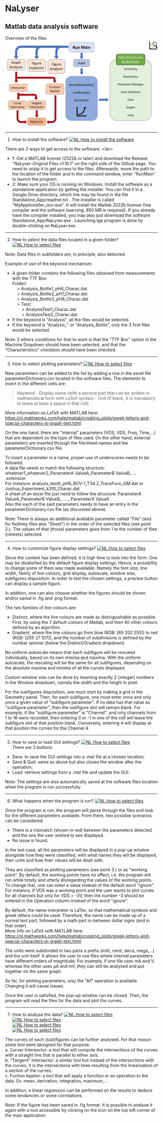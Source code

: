 # NaLyser
Matlab data analysis software
-----------------------------

Overview of the files
![Overview of the files](https://github.com/CT-Dylan/NaLyser/blob/main/NaLyserFiles.jpg?raw=true "Overview of the files")


-----------------------------
1. How to install the software?
[![NL How to install the software](https://img.youtube.com/vi/O62l8tPCZ8I/maxresdefault.jpg)](https://www.youtube.com/embed/O62l8tPCZ8I) </br>

There are 2 ways to get access to the software.  <\br>
- 1: Get a MATLAB license (2022b or later) and download the Release "NaLyser-Original Files v1.10.1" on the right side of the Github page. You need to unzip it to get access to the files. Afterwards, move the path to the location of the folder and in the command window, enter "RunMain" to launch the program. </br>
- 2: Make sure your OS is running on Windows. Install the software as a standalone application by getting the installer. You can find it in a Google Drive directory, which link may be found in the file Standalone_App/readme.txt . The installer is called "MyAppInstaller_mcr.exe". It will install the Matlab 2022b license-free compiler and the software (warning: 850 MB is required). If you already have the compiler installed, you may also just download the software Standalone_App/NaLyser.exe . Launching tge program is done by double-clicking on NaLyser.exe . 

-----------------------------
2. How to select the data files located in a given folder?
[![NL How to select files](https://img.youtube.com/vi/IkyiP1m_GEY/maxresdefault.jpg)](https://www.youtube.com/embed/IkyiP1m_GEY) </br>

Note: Data files in subfolders are, in principle, also detected.

Example of use of the keyword mechanism:
- A given folder contains the following files obtained from measurements with the TTF Box: <br />
Folder/ <br />
 &nbsp; &nbsp; > Analysis_Bottle1_pH6_Charac.dat <br />
 &nbsp; &nbsp; > Analysis_Bottle2_pH7_Charac.dat <br />
 &nbsp; &nbsp; > Analysis_Bottle3_pH8_Charac.dat <br />
 &nbsp; &nbsp; > Test/ <br />
 &nbsp; &nbsp; &nbsp; &nbsp;    > AnalysisTest1_Charac.dat <br />
 &nbsp; &nbsp; &nbsp; &nbsp;    > AnalysisTest2_Charac.dat <br />
- If the keyword is "Analysis", all the files would be selected.
- If the keyword is "Analysis_" or "Analysis_Bottle", only the 3 first files would be selected.

Note: 2 others conditions for that to work is that the "TTF Box" option in the Machine Dropdown should have been selected,
and that the "Characteristics" checkbox should have been checked.

-----------------------------
3. How to select plotting parameters?
[![NL How to select files](https://img.youtube.com/vi/GIp33SmEZpQ/maxresdefault.jpg)](https://www.youtube.com/embed/GIp33SmEZpQ) </br>

New parameters can be added to the list by adding a row in the excel file parameterDictionary.csv located in the software files.
The elements to insert in the different cells are:
> Keyword - Display name (with a second part that can be written in mathematical form with LaTeX syntax) - Unit (if blank, it is mandatory to leave at least a space in that cell) 

More information on LaTeX with MATLAB here:
https://nl.mathworks.com/help/matlab/creating_plots/greek-letters-and-special-characters-in-graph-text.html </br>


On the one hand, there are "internal" parameters (VGS, VDS, Freq, Time,...) that are dependent on the type of files used. On the other hand, external parameters are inserted through the file/sheet names and the parameterDictionary.csv file. 

To insert a parameter in a name, proper use of underscores needs to be followed.<br />
A data file needs to match the following structure: whatever1_whatever2_ParameterA ValueA_ParameterB ValueB_ ... .extension<br />
For instance: analysis_testA_pH6_BGV-1_T34.2_TransFunc_GM.dat or Joshua_Experiment_k310_Charac.dat<br />
A sheet of an excel file just need to follow the structure: ParameterA ValueA_ParameterB ValueB_ ... _ ParameterX ValueX<br />
Also the each of the said parameters needs to have an entry in the parameterDictionary.csv file (as discussed above).<br />

Note: There is always an additional available parameter called "File" (and for Keithley files also "Sheet") in the order of the selected files (see point 2.). The values of that (those) parameters goes from 1 to the number of files (/sheets) selected.

-----------------------------
4. How to customize figure display settings?
[![NL How to select files](https://img.youtube.com/vi/3QvG4RIGcxM/maxresdefault.jpg)](https://www.youtube.com/embed/3QvG4RIGcxM) </br>

Since the content has been defined, it is high time to look into the form. One may be disatisfied by the default figure display settings. Hence, a possibility to change some of them was made available. Namely the font size, line width, family of line colours, grid display, autoscale, window size, subfigures disposition.
In order to test the chosen settings, a preview button can display a sample figure. </br>

In addition, one can also choose whether the figures should be shown and/or saved in .fig and .png format. </br>

The two families of line colours are:
- Distinct, where the line colours are made as distinguishable as possible. First, by using the 7 default colours of Matlab, and then 40 other colours defined by an algorithm.
- Gradient, where the line colours go from blue (RGB: [69 202 255]) to red (RGB: [255 27 107]), and the number of subdivisions is defined by the number spinner (below the Distinct/Gradient dropdown). </br>

No uniform autoscale means that each subfigure will be rescaled individually, based on its own minima and maxima. With the uniform autoscale, the rescaling will be the same for all subfigures, depending on the absolute maxima and minima of all the curves displayed. </br>

Custom window size can be done by inserting exactly 2 (integer) numbers in the Window dropdown, namely the width and the height in pixel. </br>

For the subfigures disposition, one must start by making a grid in the Geometry panel. Then, for each subfigure, one must enter once and only once a given value of "subfigure parameter". If no data has that value as "subfigure parameter", then the subfigure slot will remain blank.
For example, if the "subfigure parameter" is "Channel", and only channels from 1 to 16 were recorded, then entering 0 or -1 in one of the cell will leave the subfigure slot at that position blank. Conversely, entering 4 will display at that position the curves for the Channel 4.

-----------------------------
5. How to save or load GUI settings?
[![NL How to select files](https://img.youtube.com/vi/YMMWcuXi_RQ/maxresdefault.jpg)](https://www.youtube.com/embed/YMMWcuXi_RQ) </br>
There are 3 buttons:
- Save: to save the GUI settings into a .mat file at a chosen location;
- Save & Quit: same as above but also closes the window after the operation;
- Load: retrieve settings from a .mat file and update the GUI.

Note: The settings are also automatically saved at the software files location when the program is run successfully.

-----------------------------
6. What happens when the program is run?
[![NL How to select files](https://img.youtube.com/vi/aOkbowkxJzc/maxresdefault.jpg)](https://www.youtube.com/embed/aOkbowkxJzc) </br>

Once the program is run, the program will parse through the files and look for the different parameters available. From there, two possibie scenarios can be considered:
- There is a mismatch (shown in red) between the parameters detected and the one the user wished to see displayed.
- No issue is found. </br>

In the last case, all the parameters will be displayed in a pop-up window alongside how they were classified, with what names they will be displayed, their units and how their values will be dealt with. </br>

They are classified as plotting parameters (see point 3.) or as "working point". By default, the working points have no effect, i.e. the program will run while totally and utterly disregarding the values of the working points. To change that, one can enter a value instead of the default word "ignore". For instance, if VDS was a working point and the user wants to plot curves for all channels but only for VDS = -3V, then the number -3 should be entered in the Operation column instead of the word "ignore".</br>

By default, the name interpreter is LaTex, so that mathematical symbols and greek letters could be used. Therefore, the name can be made up of a normal text part, followed by a math part in-between dollar signs (and in that order). </br>
More info on LaTeX with MATLAB here: https://nl.mathworks.com/help/matlab/creating_plots/greek-letters-and-special-characters-in-graph-text.html </br>

The units were subdivided in two parts a prefix (milli, centi, deca, mega,...) and the unit itself. It allows the user to use files where internal parameters have different orders of magnitude. For example, if one file uses mA and V, whereas the other uses µA and mV, they can still be analysed and put together on the same graph. </br> 

So far, for plotting parameters, only the "All" operation is available. Changing it will cause issues. </br>

Once the user is satisfied, the pop-up window can be closed. Then, the program will read the files for the data and plot the curves.

-----------------------------
7. How to analyse the data?
[![NL How to select files](https://img.youtube.com/vi/bRsPTepg2Z8/maxresdefault.jpg)](https://www.youtube.com/embed/bRsPTepg2Z8) </br>
[![NL How to select files](https://img.youtube.com/vi/FbOWJRGi-wQ/maxresdefault.jpg)](https://www.youtube.com/embed/FbOWJRGi-wQ) </br>
[![NL How to select files](https://img.youtube.com/vi/zRJdQKHtsjw/maxresdefault.jpg)](https://www.youtube.com/embed/zRJdQKHtsjw) </br>
[![NL How to select files](https://img.youtube.com/vi/OxYiRbWbzEc/maxresdefault.jpg)](https://www.youtube.com/embed/OxYiRbWbzEc) </br>

The curves of each (sub)figures can be further analysed. For that reason some tool were designed for that purpose. </br>
a. Curver Intersector: a tool that will compute the intersections of the curves with a straight line that is parallel to either axis. </br>
b. "Tangent" Intersector: a similar tool but instead of the intersections with the curves, it is the intersections with lines resulting from the linearisation of a section of the curves.</br>
c. Fuction Applier: a tool that will apply a function or an operation to the data. Ex: mean, derivation, integration, maximum,...</br>

In addition, a linear regression can be performed on the results to deduce some tendancies or some correlations.

Note: If the figure has been saved in .fig format. It is possible to analyse it again with a tool accessible by clicking on the icon on the top left corner of the main application.




